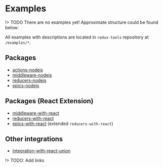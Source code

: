 # Examples

!> TODO There are no examples yet! Approximate structure could be found below:

All examples with descriptions are located in `redux-tools` repository at `/examples/*`. 

## Packages

- [actions-nodejs](/)
- [middleware-nodejs](/)
- [reducers-nodejs](/)
- [epics-nodejs](/)

## Packages (React Extension)

- [middleware-with-react]()
- [reducers-with-react]()
- [epics-with-react]() (extended `reducers-with-react`)

## Other integrations

- [integration-with-react-union]()

!> TODO: Add links
